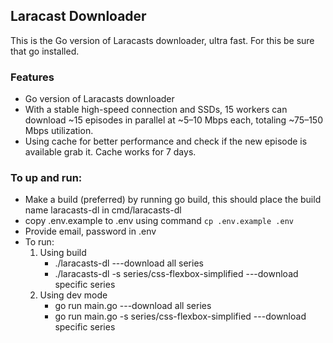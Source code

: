 ## Laracast Downloader
This is the Go version of Laracasts downloader, ultra fast. For this be sure that go installed.

### Features
- Go version of Laracasts downloader
- With a stable high-speed connection and SSDs, 15 workers can download ~15 episodes in parallel at ~5–10 Mbps each, totaling ~75–150 Mbps utilization.
- Using cache for better performance and check if the new episode is available grab it. Cache works for 7 days.


### To up and run:
- Make a build (preferred) by running go build, this should place the build name laracasts-dl in cmd/laracasts-dl
- copy .env.example to .env using command `cp .env.example .env`
- Provide email, password in .env
- To run:
   1. Using build
      - ./laracasts-dl ---download all series
      - ./laracasts-dl -s series/css-flexbox-simplified   ---download specific series
  2. Using dev mode
     - go run main.go ---download all series
     - go run main.go -s series/css-flexbox-simplified ---download specific series
         
